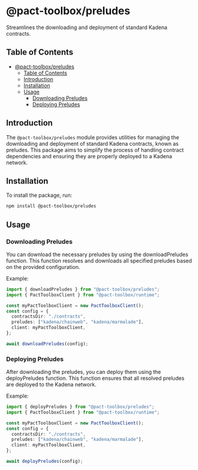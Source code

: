 # @pact-toolbox/preludes

Streamlines the downloading and deployment of standard Kadena contracts.

## Table of Contents

- [@pact-toolbox/preludes](#pact-toolboxpreludes)
  - [Table of Contents](#table-of-contents)
  - [Introduction](#introduction)
  - [Installation](#installation)
  - [Usage](#usage)
    - [Downloading Preludes](#downloading-preludes)
    - [Deploying Preludes](#deploying-preludes)

## Introduction

The `@pact-toolbox/preludes` module provides utilities for managing the downloading and deployment of standard Kadena contracts, known as preludes. This package aims to simplify the process of handling contract dependencies and ensuring they are properly deployed to a Kadena network.

## Installation

To install the package, run:

```bash
npm install @pact-toolbox/preludes
```

## Usage

### Downloading Preludes

You can download the necessary preludes by using the downloadPreludes function. This function resolves and downloads all specified preludes based on the provided configuration.

Example:

```typescript
import { downloadPreludes } from "@pact-toolbox/preludes";
import { PactToolboxClient } from "@pact-toolbox/runtime";

const myPactToolboxClient = new PactToolboxClient();
const config = {
  contractsDir: "./contracts",
  preludes: ["kadena/chainweb", "kadena/marmalade"],
  client: myPactToolboxClient,
};

await downloadPreludes(config);
```

### Deploying Preludes

After downloading the preludes, you can deploy them using the deployPreludes function. This function ensures that all resolved preludes are deployed to the Kadena network.

Example:

```typescript
import { deployPreludes } from "@pact-toolbox/preludes";
import { PactToolboxClient } from "@pact-toolbox/runtime";

const myPactToolboxClient = new PactToolboxClient();
const config = {
  contractsDir: "./contracts",
  preludes: ["kadena/chainweb", "kadena/marmalade"],
  client: myPactToolboxClient,
};

await deployPreludes(config);
```
